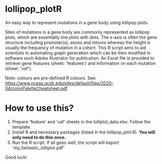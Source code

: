 # lollipop_plotR
An easy way to represent mutations in a gene body using lollipop plots.

Sites of mutations in a gene body are commonly represented as lollipop plots, which are essentially line plots with dots. The x-axis is often the gene structure including promoter(s), exons and introns whereas the height is usually the frequency of mutation in a cohort. This R script aims to aid scientists in automating graph generation which can be then modified in software such Adobe Illustrator for publication. An Excel file is provided to retrieve gene features (sheet: 'features') and information on each mutation (sheet: 'vaf').

Note: colours are pre-defined R colours. See: https://www.nceas.ucsb.edu/sites/default/files/2020-04/colorPaletteCheatsheet.pdf
# How to use this?
1. Prepare 'feature' and 'vaf' sheets in the lolliplot_data.xlsx. Follow the template.
2. Install R and necessary packages (listed in the lollipop_plot.R). **You will only need to do this once.**
3. Run the R script. If all goes well, the script will export 'my_fantastic_lolliplot.pdf'

Good luck!

